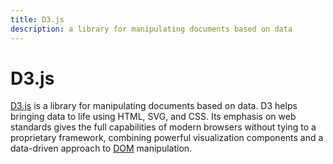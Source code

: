 ```yaml
---
title: D3.js
description: a library for manipulating documents based on data
---
```


# D3.js

[D3.js](http://d3js.org/) is a library for manipulating documents based on data. D3 helps bringing data to life using HTML, SVG, and CSS. Its emphasis on web standards gives the full capabilities of modern browsers without tying to a proprietary framework, combining powerful visualization components and a data-driven approach to [DOM](/_glossary/DOM.md) manipulation.
